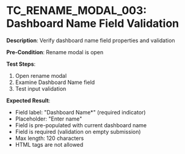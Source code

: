 # TC_RENAME_MODAL_003: Dashboard Name Field Validation

**Description**: Verify dashboard name field properties and validation

**Pre-Condition**: Rename modal is open

**Test Steps**:
1. Open rename modal
2. Examine Dashboard Name field
3. Test input validation

**Expected Result**:
- Field label: "Dashboard Name*" (required indicator)
- Placeholder: "Enter name"
- Field is pre-populated with current dashboard name
- Field is required (validation on empty submission)
- Max length: 120 characters
- HTML tags are not allowed